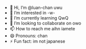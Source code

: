 - 👋 Hi, I’m @luan-chan  uwu
- 👀 I’m interested in -w-
- 🌱 I’m currently learning QwQ
- 💞️ I’m looking to collaborate on owo
- 📫 How to reach me aihn iamete
- 😄 Pronouns: chan
- ⚡ Fun fact: im not japanese

<!---
luan-chan/luan-chan is a ✨ special ✨ repository because its `README.md` (this file) appears on your GitHub profile.
You can click the Preview link to take a look at your changes.
--->
